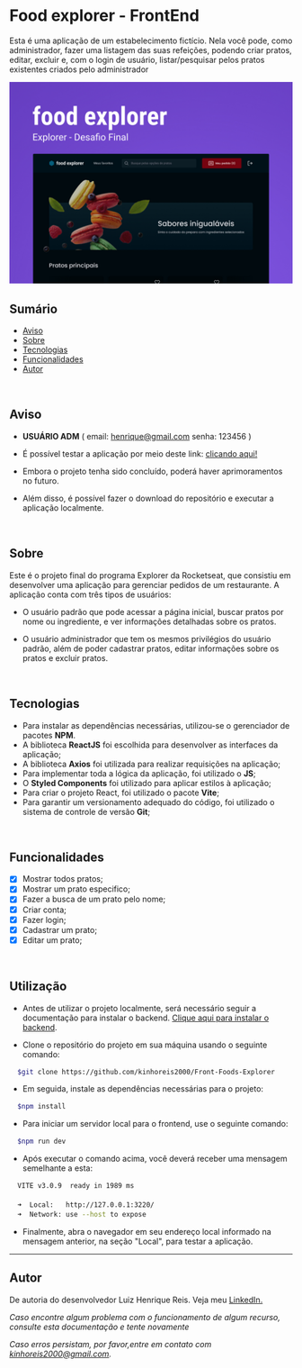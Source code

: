#  Food explorer - FrontEnd

Esta é uma aplicação de um estabelecimento fictício. Nela você pode, como administrador, fazer uma listagem das suas refeições, podendo criar pratos, editar, excluir e, com o login de usuário, listar/pesquisar pelos pratos existentes criados pelo administrador

<div align="center">
    <img src="./public/cover.jpg" alt="Capa do projeto">
</div>

## Sumário

- [Aviso](#aviso)
- [Sobre](#sobre)
- [Tecnologias](#tecnologias)
- [Funcionalidades](#funcionalidades)
- [Autor](#nerd_face-autor)

</br>


##  Aviso

- **USUÁRIO ADM** (
  email: henrique@gmail.com
  senha: 123456
)
- É possível testar a aplicação por meio deste link: [clicando aqui!](https://foods-explorer.netlify.app)

- Embora o projeto tenha sido concluído, poderá haver aprimoramentos no futuro.

- Além disso, é possível fazer o download do repositório e executar a aplicação localmente.


</br>

## Sobre

Este é o projeto final do programa Explorer da Rocketseat, que consistiu em desenvolver uma aplicação para gerenciar pedidos de um restaurante. A aplicação conta com três tipos de usuários:

- O usuário padrão que pode acessar a página inicial, buscar pratos por nome ou ingrediente, e ver informações detalhadas sobre os pratos.

- O usuário administrador que tem os mesmos privilégios do usuário padrão, além de poder cadastrar pratos, editar informações sobre os pratos e excluir pratos.

</br>

## Tecnologias

- Para instalar as dependências necessárias, utilizou-se o gerenciador de pacotes **NPM**.
- A biblioteca **ReactJS** foi escolhida para desenvolver as interfaces da aplicação;
- A biblioteca **Axios** foi utilizada para realizar requisições na aplicação;
- Para implementar toda a lógica da aplicação, foi utilizado o **JS**;
- O **Styled Components** foi utilizado para aplicar estilos à aplicação;
- Para criar o projeto React, foi utilizado o pacote **Vite**;
- Para garantir um versionamento adequado do código, foi utilizado o sistema de controle de versão **Git**;

</br>

## Funcionalidades

- [x] Mostrar todos pratos;
- [x] Mostrar um prato especifico;
- [x] Fazer a busca de um prato pelo nome;
- [x] Criar conta;
- [x] Fazer login;
- [x] Cadastrar um prato;
- [x] Editar um prato;

</br>

##  Utilização

- Antes de utilizar o projeto localmente, será necessário seguir a documentação para instalar o backend. [Clique aqui para instalar o backend](https://github.com/kinhoreis2000/BACK-END-FOODS-EXPLORER).

- Clone o repositório do projeto em sua máquina usando o seguinte comando:

```bash
  $git clone https://github.com/kinhoreis2000/Front-Foods-Explorer
```


- Em seguida, instale as dependências necessárias para o projeto:

```bash
  $npm install
```


- Para iniciar um servidor local para o frontend, use o seguinte comando:

```bash
  $npm run dev
```

- Após executar o comando acima, você deverá receber uma mensagem semelhante a esta:

```bash
  VITE v3.0.9  ready in 1989 ms

  ➜  Local:   http://127.0.0.1:3220/
  ➜  Network: use --host to expose
```

- Finalmente, abra o navegador em seu endereço local informado na mensagem anterior, na seção "Local", para testar a aplicação.

---

##  Autor

De autoria do desenvolvedor Luiz Henrique Reis. Veja meu [LinkedIn.](https://www.linkedin.com/in/luiz-henrique-reis-do-nascimento-8624b9161/)


_Caso encontre algum problema com o funcionamento de algum recurso, consulte esta documentação e tente novamente_

_Caso erros persistam, por favor,entre em contato com [kinhoreis2000@gmail.com](mailto:kinhoreis2000@gmail.com)._

